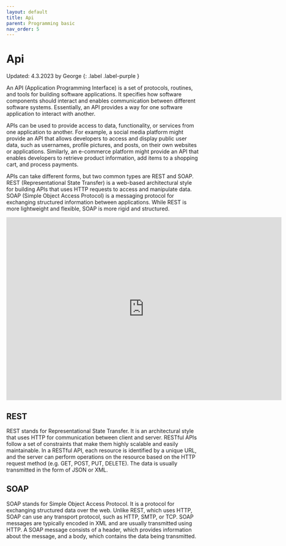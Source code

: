 ```yaml
---
layout: default
title: Api
parent: Programming basic
nav_order: 5
---
```


# Api
Updated: 4.3.2023 by George
{: .label .label-purple }

An API (Application Programming Interface) is a set of protocols, routines, and tools for building software applications. It specifies how software components should interact and enables communication between different software systems. Essentially, an API provides a way for one software application to interact with another.

APIs can be used to provide access to data, functionality, or services from one application to another. For example, a social media platform might provide an API that allows developers to access and display public user data, such as usernames, profile pictures, and posts, on their own websites or applications. Similarly, an e-commerce platform might provide an API that enables developers to retrieve product information, add items to a shopping cart, and process payments.

APIs can take different forms, but two common types are REST and SOAP. REST (Representational State Transfer) is a web-based architectural style for building APIs that uses HTTP requests to access and manipulate data. SOAP (Simple Object Access Protocol) is a messaging protocol for exchanging structured information between applications. While REST is more lightweight and flexible, SOAP is more rigid and structured.

<center>
<iframe width="720" height="480" src="https://www.youtube.com/embed/GZvSYJDk-us" title="APIs for Beginners - How to use an API (Full Course / Tutorial)" frameborder="0" allow="accelerometer; autoplay; clipboard-write; encrypted-media; gyroscope; picture-in-picture; web-share" allowfullscreen></iframe>
</center>

## REST
REST stands for Representational State Transfer. It is an architectural style that uses HTTP for communication between client and server. RESTful APIs follow a set of constraints that make them highly scalable and easily maintainable. In a RESTful API, each resource is identified by a unique URL, and the server can perform operations on the resource based on the HTTP request method (e.g. GET, POST, PUT, DELETE). The data is usually transmitted in the form of JSON or XML.

## SOAP
SOAP stands for Simple Object Access Protocol. It is a protocol for exchanging structured data over the web. Unlike REST, which uses HTTP, SOAP can use any transport protocol, such as HTTP, SMTP, or TCP. SOAP messages are typically encoded in XML and are usually transmitted using HTTP. A SOAP message consists of a header, which provides information about the message, and a body, which contains the data being transmitted.